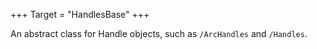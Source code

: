 +++
Target = "HandlesBase"
+++

An abstract class for Handle objects, such as `/ArcHandles` and `/Handles`.